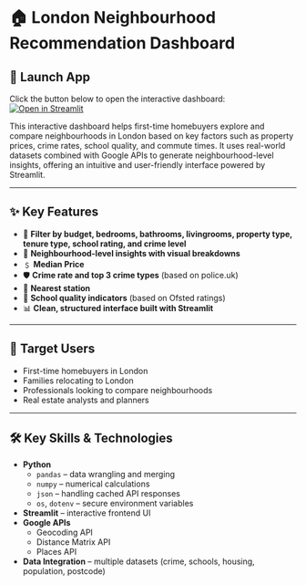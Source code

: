 # 🏠 London Neighbourhood Recommendation Dashboard

## 🚀 Launch App
Click the button below to open the interactive dashboard:
[![Open in Streamlit](https://static.streamlit.io/badges/streamlit_badge_black_white.svg)](https://chaek0115-london-neighbourhood-recommendat-streamlit-app-kxwju5.streamlit.app/)

This interactive dashboard helps first-time homebuyers explore and compare neighbourhoods in London based on key factors such as property prices, crime rates, school quality, and commute times.
It uses real-world datasets combined with Google APIs to generate neighbourhood-level insights, offering an intuitive and user-friendly interface powered by Streamlit.

---

## ✨ Key Features

- 🔎 **Filter by budget, bedrooms, bathrooms, livingrooms, property type, tenure type, school rating, and crime level**
- 📍 **Neighbourhood-level insights with visual breakdowns** 
- ﹩ **Median Price** 
- 🛡️ **Crime rate and top 3 crime types** (based on police.uk)
- 🚉 **Nearest station**
- 🏫 **School quality indicators** (based on Ofsted ratings)
- 📊 **Clean, structured interface built with Streamlit**


---

## 👥 Target Users

- First-time homebuyers in London
- Families relocating to London
- Professionals looking to compare neighbourhoods
- Real estate analysts and planners

---

## 🛠️ Key Skills & Technologies

- **Python**
  - `pandas` – data wrangling and merging
  - `numpy` – numerical calculations
  - `json` – handling cached API responses
  - `os`, `dotenv` – secure environment variables
- **Streamlit** – interactive frontend UI
- **Google APIs**
  - Geocoding API
  - Distance Matrix API
  - Places API
- **Data Integration** – multiple datasets (crime, schools, housing, population, postcode)


